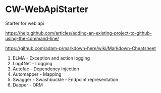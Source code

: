 # CW-WebApiStarter
Starter for web api


https://help.github.com/articles/adding-an-existing-project-to-github-using-the-command-line/

https://github.com/adam-p/markdown-here/wiki/Markdown-Cheatsheet
1. ELMA - Exception and action logging
2. Log4Net - Logging
3. Autofac - Dependency Injection
4. Automapper - Mapping
5. Swagger - Swashbuckle - Endpoint representation
6. Dapper - ORM

